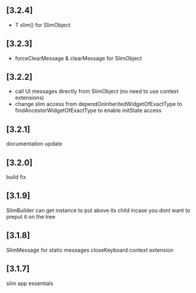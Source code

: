 ## [3.2.4]

- T slim<T>() for SlimObject

## [3.2.3]

- forceClearMessage & clearMessage for SlimObject

## [3.2.2]

- call UI messages directly from SlimObject (no need to use context extensions)
- change slim access from dependOnInheritedWidgetOfExactType to findAncestorWidgetOfExactType to enable initState access

## [3.2.1]

documentation update

## [3.2.0]

build fix

## [3.1.9]

SlimBuilder can get instance to put above its child incase you dont want to preput it on the tree

## [3.1.8]

SlimMessage for static messages
closeKeyboard context extension

## [3.1.7]

slim app essentials
